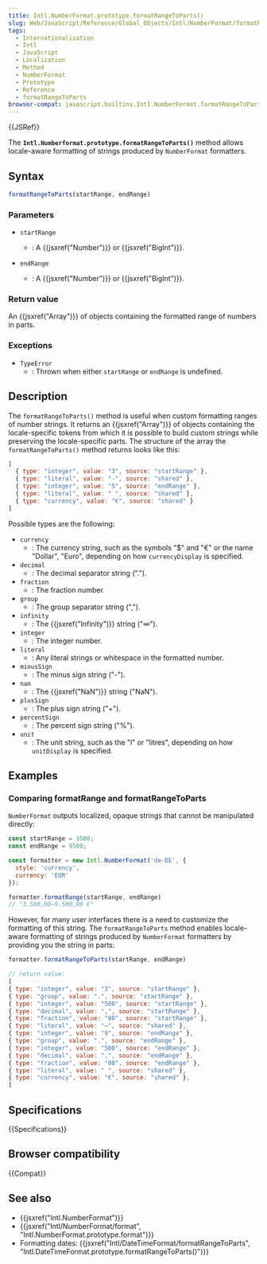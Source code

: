 ```yaml
---
title: Intl.NumberFormat.prototype.formatRangeToParts()
slug: Web/JavaScript/Reference/Global_Objects/Intl/NumberFormat/formatRangeToParts
tags:
  - Internationalization
  - Intl
  - JavaScript
  - Localization
  - Method
  - NumberFormat
  - Prototype
  - Reference
  - formatRangeToParts
browser-compat: javascript.builtins.Intl.NumberFormat.formatRangeToParts
---
```

{{JSRef}}

The **`Intl.Numberformat.prototype.formatRangeToParts()`** method
allows locale-aware formatting of strings produced by `NumberFormat`
formatters.

## Syntax

```js
formatRangeToParts(startRange, endRange)
```

### Parameters

- `startRange`
  - : A {{jsxref("Number")}} or {{jsxref("BigInt")}}.

- `endRange`
  - : A {{jsxref("Number")}} or {{jsxref("BigInt")}}.

### Return value

An {{jsxref("Array")}} of objects containing the formatted range of numbers in parts.

### Exceptions

- `TypeError`
  - : Thrown when either `startRange` or `endRange` is undefined.

## Description

The `formatRangeToParts()` method is useful when custom formatting ranges of number
strings. It returns an {{jsxref("Array")}} of objects containing the locale-specific
tokens from which it is possible to build custom strings while preserving the
locale-specific parts. The structure of the array the `formatRangeToParts()` method returns looks like this:

```js
[
  { type: "integer", value: "3", source: "startRange" },
  { type: "literal", value: "-", source: "shared" },
  { type: "integer", value: "5", source: "endRange" },
  { type: "literal", value: " ", source: "shared" },
  { type: "currency", value: "€", source: "shared" }
]

```

Possible types are the following:

- `currency`
  - : The currency string, such as the symbols "$" and "€" or the name "Dollar", "Euro", depending on how `currencyDisplay` is specified.
- `decimal`
  - : The decimal separator string (".").
- `fraction`
  - : The fraction number.
- `group`
  - : The group separator string (",").
- `infinity`
  - : The {{jsxref("Infinity")}} string ("∞").
- `integer`
  - : The integer number.
- `literal`
  - : Any literal strings or whitespace in the formatted number.
- `minusSign`
  - : The minus sign string ("-").
- `nan`
  - : The {{jsxref("NaN")}} string ("NaN").
- `plusSign`
  - : The plus sign string ("+").
- `percentSign`
  - : The percent sign string ("%").
- `unit`
  - : The unit string, such as the "l" or "litres", depending on how `unitDisplay` is specified.

## Examples

### Comparing formatRange and formatRangeToParts

`NumberFormat` outputs localized, opaque strings that cannot be manipulated directly:

```js
const startRange = 3500;
const endRange = 9500;

const formatter = new Intl.NumberFormat('de-DE', {
  style: 'currency',
  currency: 'EUR'
});

formatter.formatRange(startRange, endRange)
// "3.500,00–9.500,00 €"
```

However, for many user interfaces there is a need to customize the formatting of this
string. The `formatRangeToParts` method enables locale-aware formatting of
strings produced by `NumberFormat` formatters by providing you the string
in parts:

```js
formatter.formatRangeToParts(startRange, endRange)

// return value:
[
{ type: "integer", value: "3", source: "startRange" },
{ type: "group", value: ".", source: "startRange" },
{ type: "integer", value: "500", source: "startRange" },
{ type: "decimal", value: ",", source: "startRange" },
{ type: "fraction", value: "00", source: "startRange" },
{ type: "literal", value: "–", source: "shared" },
{ type: "integer", value: "9", source: "endRange" },
{ type: "group", value: ".", source: "endRange" },
{ type: "integer", value: "500", source: "endRange" },
{ type: "decimal", value: ",", source: "endRange" },
{ type: "fraction", value: "00", source: "endRange" },
{ type: "literal", value: " ", source: "shared" },
{ type: "currency", value: "€", source: "shared" },
]
```

## Specifications

{{Specifications}}

## Browser compatibility

{{Compat}}

## See also

- {{jsxref("Intl.NumberFormat")}}
- {{jsxref("Intl/NumberFormat/format", "Intl.NumberFormat.prototype.format")}}
- Formatting dates: {{jsxref("Intl/DateTimeFormat/formatRangeToParts", "Intl.DateTimeFormat.prototype.formatRangeToParts()")}}
